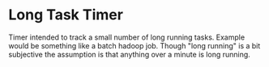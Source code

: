 # Long Task Timer

Timer intended to track a small number of long running tasks. Example would be something like
a batch hadoop job. Though "long running" is a bit subjective the assumption is that anything
over a minute is long running.
